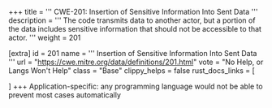 +++
title = '''
CWE-201: Insertion of Sensitive Information Into Sent Data
'''
description	= '''
The code transmits data to another actor, but a portion of the data includes sensitive information that should not be accessible to that actor.
'''
weight = 201

[extra]
id = 201
name = '''
Insertion of Sensitive Information Into Sent Data
'''
url = "https://cwe.mitre.org/data/definitions/201.html"
vote = "No Help, or Langs Won't Help"
class = "Base"
clippy_helps = false
rust_docs_links = [
	
]
+++
Application-specific: any programming language would not be able to prevent most cases automatically
